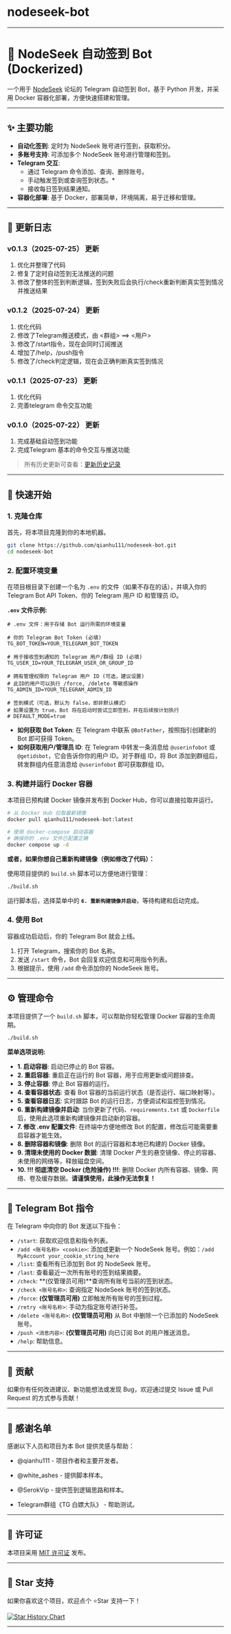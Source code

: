 # nodeseek-bot


-----

# 🤖 NodeSeek 自动签到 Bot (Dockerized)

一个用于 [NodeSeek](https://www.nodeseek.com) 论坛的 Telegram 自动签到 Bot，基于 Python 开发，并采用 Docker 容器化部署，方便快速搭建和管理。

-----

## ✨ 主要功能

  * **自动化签到**: 定时为 NodeSeek 账号进行签到，获取积分。
  * **多账号支持**: 可添加多个 NodeSeek 账号进行管理和签到。
  * **Telegram 交互**:
      * 通过 Telegram 命令添加、查询、删除账号。
      * 手动触发签到或查询签到状态。*
      * 接收每日签到结果通知。
  * **容器化部署**: 基于 Docker，部署简单，环境隔离，易于迁移和管理。

-----

## 📝 更新日志

### v0.1.3（2025-07-25） 更新 

1. 优化并整理了代码
2. 修复了定时自动签到无法推送的问题
3. 修改了整体的签到判断逻辑，签到失败后会执行/check重新判断真实签到情况并推送结果

### v0.1.2（2025-07-24） 更新 

1. 优化代码
2. 修改了Telegram推送模式，由 <群组> ==> <用户>
3. 修改了/start指令，现在会同时订阅推送
4. 增加了/help，/push指令
5. 修改了/check判定逻辑，现在会正确判断真实签到情况

### v0.1.1（2025-07-23） 更新

1. 优化代码
2. 完善telegram 命令交互功能

### v0.1.0（2025-07-22） 更新 

1. 完成基础自动签到功能
2. 完成Telegram 基本的命令交互与推送功能

> 所有历史更新可查看：[更新历史记录](https://github.com/qianhu111/nodeseek-bot/commits/main)

-----

## 🚀 快速开始

### 1\. 克隆仓库

首先，将本项目克隆到你的本地机器。

```bash
git clone https://github.com/qianhu111/nodeseek-bot.git
cd nodeseek-bot
```

### 2\. 配置环境变量

在项目根目录下创建一个名为 `.env` 的文件（如果不存在的话），并填入你的 Telegram Bot API Token、你的 Telegram 用户 ID 和管理员 ID。

**`.env` 文件示例:**

```
# .env 文件：用于存储 Bot 运行所需的环境变量

# 你的 Telegram Bot Token (必填)
TG_BOT_TOKEN=YOUR_TELEGRAM_BOT_TOKEN

# 用于接收签到通知的 Telegram 用户/群组 ID (必填)
TG_USER_ID=YOUR_TELEGRAM_USER_OR_GROUP_ID

# 拥有管理权限的 Telegram 用户 ID (可选，建议设置)
# 此ID的用户可以执行 /force, /delete 等敏感操作
TG_ADMIN_ID=YOUR_TELEGRAM_ADMIN_ID

# 签到模式（可选，默认为 false，即非默认模式）
# 如果设置为 true，Bot 将在启动时尝试立即签到，并在后续按计划执行
# DEFAULT_MODE=true
```

  * **如何获取 Bot Token**: 在 Telegram 中联系 `@BotFather`，按照指引创建新的 Bot 即可获得 Token。
  * **如何获取用户/管理员 ID**: 在 Telegram 中转发一条消息给 `@userinfobot` 或 `@getidsbot`，它会告诉你你的用户 ID。对于群组 ID，将 Bot 添加到群组后，转发群组内任意消息给 `@userinfobot` 即可获取群组 ID。

### 3\. 构建并运行 Docker 容器

本项目已预构建 Docker 镜像并发布到 Docker Hub，你可以直接拉取并运行。

```bash
# 从 Docker Hub 拉取最新镜像
docker pull qianhu111/nodeseek-bot:latest

# 使用 docker-compose 启动容器
# 确保你的 .env 文件已配置正确
docker compose up -d
```

**或者，如果你想自己重新构建镜像（例如修改了代码）：**

使用项目提供的 `build.sh` 脚本可以方便地进行管理：

```bash
./build.sh
```

运行脚本后，选择菜单中的 **`6. 重新构建镜像并启动`**，等待构建和启动完成。

### 4\. 使用 Bot

容器成功启动后，你的 Telegram Bot 就会上线。

1.  打开 Telegram，搜索你的 Bot 名称。
2.  发送 `/start` 命令，Bot 会回复欢迎信息和可用指令列表。
3.  根据提示，使用 `/add` 命令添加你的 NodeSeek 账号。

-----

## ⚙️ 管理命令

本项目提供了一个 `build.sh` 脚本，可以帮助你轻松管理 Docker 容器的生命周期。

```bash
./build.sh
```

**菜单选项说明:**

  * **1. 启动容器**: 启动已停止的 Bot 容器。
  * **2. 重启容器**: 重启正在运行的 Bot 容器，用于应用更新或问题排查。
  * **3. 停止容器**: 停止 Bot 容器的运行。
  * **4. 查看容器状态**: 查看 Bot 容器的当前运行状态（是否运行、端口映射等）。
  * **5. 查看容器日志**: 实时跟踪 Bot 的运行日志，方便调试和监控签到情况。
  * **6. 重新构建镜像并启动**: 当你更新了代码、`requirements.txt` 或 `Dockerfile` 后，使用此选项重新构建镜像并启动新的容器。
  * **7. 修改 .env 配置文件**: 在终端中方便地修改 Bot 的配置，修改后可能需要重启容器才能生效。
  * **8. 删除容器和镜像**: 删除 Bot 的运行容器和本地已构建的 Docker 镜像。
  * **9. 清理未使用的 Docker 数据**: 清理 Docker 产生的悬空镜像、停止的容器、未使用的网络等，释放磁盘空间。
  * **10. \!\!\! 彻底清空 Docker (危险操作) \!\!\!**: 删除 Docker 内所有容器、镜像、网络、卷及缓存数据。**请谨慎使用，此操作无法恢复！**

-----

## 💬 Telegram Bot 指令

在 Telegram 中向你的 Bot 发送以下指令：

  * `/start`: 获取欢迎信息和指令列表。
  * `/add <账号名称> <cookie>`: 添加或更新一个 NodeSeek 账号。例如：`/add MyAccount your_cookie_string_here`
  * `/list`: 查看所有已添加到 Bot 的 NodeSeek 账号。
  * `/last`: 查看最近一次所有账号的签到结果摘要。
  * `/check`: **(仅管理员可用)**查询所有账号当前的签到状态。
  * `/check <账号名称>`: 查询指定 NodeSeek 账号的签到状态。
  * `/force`: **(仅管理员可用)** 立即触发所有账号的签到过程。
  * `/retry <账号名称>`: 手动为指定账号进行补签。
  * `/delete <账号名称>`: **(仅管理员可用)** 从 Bot 中删除一个已添加的 NodeSeek 账号。
  * `/push <消息内容>`: **(仅管理员可用)** 向已订阅 Bot 的用户推送消息。
  * `/help`: 帮助信息。

-----

## 🤝 贡献

如果你有任何改进建议、新功能想法或发现 Bug，欢迎通过提交 Issue 或 Pull Request 的方式参与贡献！

-----

## 🙏 感谢名单

感谢以下人员和项目为本 Bot 提供灵感与帮助：

* @qianhu111 - 项目作者和主要开发者。

* @white_ashes - 提供脚本样本。

* @SerokVip - 提供签到逻辑思路和样本。

* Telegram群组《TG 白嫖大队》 - 帮助测试。

-----

## 📄 许可证

本项目采用 [MIT 许可证](https://opensource.org/licenses/MIT) 发布。

-----

## 🌟 Star 支持

如果你喜欢这个项目，欢迎点个 ⭐Star 支持一下！

[![Star History Chart](https://api.star-history.com/svg?repos=qianhu111/nodeseek-bot&type=Date)](https://www.star-history.com/#qianhu111/nodeseek-bot&Date)

-----

